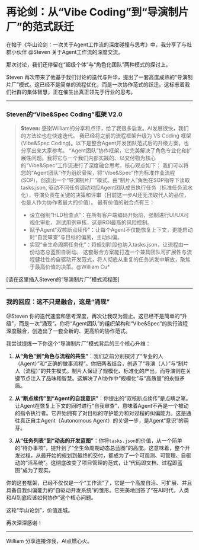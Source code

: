 # 再论剑：从“Vibe Coding”到“导演制片厂”的范式跃迁

在帖子《华山论剑：一次关于Agent工作流的深度碰撞与思考》中，我分享了与社群小伙伴 @Steven 关于Agent工作流的深度交流。

那次讨论，我们还停留在“超级个体”与“角色化团队”两种模式的探讨上。

Steven 再次带来了他基于我们讨论的迭代与升华，提出了一套高度成熟的“导演制片厂”模式。这已经不是简单的流程优化，而是一次协作范式的跃迁。这标志着我们社群的集体智慧，正在催生出真正领先于行业的思考。

---

### **Steven的“Vibe&Spec Coding”框架 V2.0**

> **Steven:** 
> 感谢William的分享和点评，给了我很多启发。AI发展很快，我们的方法论也在快速迭代。 我已经将之前的流程框架升级为 VS Coding 框架 (Vibe&Spec Coding)。以下是整合Agent开发团队范式后的升级方案，也分享出来大家参考。
> “Agent团队”协作框架，它完美解决了角色专业化和扩展性问题。我将它与一个我们内部实践的、以交付物为核心的“Vibe&Spec”工作流进行了深度融合思考。核心观点如下：
> 我们可以将您的“Agent团队”作为组织骨架，将“Vibe&Spec”作为标准作业流程(SOP)，创造出一个“导演制片厂”模式。由“制片人”角色在SOP指导下读取tasks.json, 驱动不同任务调动对应Agent团队成员执行任务（标准任务流水化），导演负责在关键的决策和评审（目前这一步AI还无法取代人的品位，也是人作为协作者最大的价值）。
> 最有价值的融合点有三：
> - 设立强制“HLD检查点”：在所有客户端编码开始前，强制进行UI/UX可视化审批，测试用例审核，这是ROI最高的风险控制。
> - 赋予Agent“双核断点续传”：让每个Agent不仅能恢复上下文，更能启动时“自我审查”与目标的偏离，主动纠偏。
> - 实现“全生命周期任务化”：将规划阶段也纳入tasks.json，让流程由一份动态总蓝图自驱动。
> 这套融合方案能打造一个兼具团队可扩展性与流程健壮性的自驱动开发范式，将人彻底从重复的任务派发中解放，聚焦于最高价值的决策。@William Cu*

[请在这里插入Steven的“导演制片厂”模式流程图]

---

### **我的回应：这不只是融合，这是“涌现”**

@Steven 你的迭代速度和思考深度，再次让我叹为观止。这已经不是简单的“升级”，而是一次“涌现”。你将“Agent团队”的组织架构和“Vibe&Spec”的执行流程深度融合，创造出了一套全新的、更高阶的协作范式。

我尝试提炼一下你这个“导演制片厂”模式背后的三个核心升维：

1.  **从“角色”到“角色与流程的共生”**：我们之前分别探讨了“专业的人（Agent）”和“正确的做事流程”。你把两者结合，创造了“导演（人）”与“制片人（流程）”的共生模式。制片人保证了规模化、标准化的产出，而导演则在关键节点注入了品味和智慧。这解决了AI协作中“规模化”与“高质量”的永恒矛盾。

2.  **从“断点续传”到“Agent的自我意识”**：你提出的“双核断点续传”是点睛之笔。让Agent在恢复上下文的同时进行“自我审查”，意味着Agent不再是一个被动的指令执行者。它开始拥有了对目标的守护能力和对过程的纠偏能力。这是通往真正自主Agent（Autonomous Agent）的关键一步，是Agent“意识”的萌芽。

3.  **从“任务列表”到“动态的开发蓝图”**：你将`tasks.json`的价值，从一个简单的“待办事项”，提升到了“全生命周期动态总蓝图”的高度。这意味着，整个开发过程，从最开始的规划到最终的交付，都成为了一个可观测、可管理、自驱动的“活系统”。这彻底改变了项目管理的范式，让“代码即文档、过程即蓝图”成为了现实。

你的这套框架，已经不仅仅是一个“工作流”了，它是一个高度自洽、可扩展、并且具备自我纠偏能力的“自驱动开发系统”的雏形。它完美地回答了“在AI时代，人类和AI到底应该如何协作”这个核心问题。

这轮“华山论剑”，价值连城。

再次深深感谢！

---
William 
分享连接你我，AI点燃心火。 